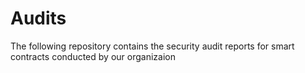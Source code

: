 # Audits

The following repository contains the security audit reports for smart contracts conducted by our organizaion
